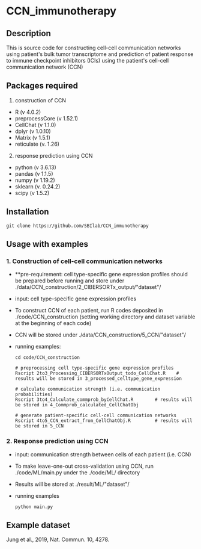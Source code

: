 # CCN_immunotherapy
## Description
This is source code for constructing cell-cell communication networks using patient's bulk tumor transcriptome and prediction of patient response to immune checkpoint inhibitors (ICIs) using the patient's cell-cell communication network (CCN)

## Packages required
1. construction of CCN
- R (v 4.0.2)
- preprocessCore (v 1.52.1)
- CellChat (v 1.1.0)
- dplyr (v 1.0.10)
- Matrix (v 1.5.1)
- reticulate (v. 1.26)

2. response prediction using CCN
- python (v 3.6.13)
- pandas (v 1.1.5)
- numpy (v 1.19.2)
- sklearn (v. 0.24.2)
- scipy (v 1.5.2)

## Installation

    git clone https://github.com/SBIlab/CCN_immunotherapy


## Usage with examples
### 1. Construction of cell-cell communication networks
- **pre-requirement: cell type-specific gene expression profiles should be prepared before running and store under ./data/CCN_construction/2_CIBERSORTx_output/"dataset"/
- input: cell type-specific gene expression profiles
- To construct CCN of each patient, run R codes deposited in ./code/CCN_construction (setting working directory and dataset variable at the beginning of each code)
- CCN will be stored under ./data/CCN_construction/5_CCN/"dataset"/
- running examples: 
  
      cd code/CCN_construction
      
      # preprocessing cell type-specific gene expression profiles
      Rscript 2to3_Processing_CIBERSORTxOutput_todo_CellChat.R    # results will be stored in 3_processed_celltype_gene_expression

      # calculate communication strength (i.e. communication probabilities)
      Rscript 3to4_Calculate_commprob_byCellChat.R        # results will be stored in 4_Commprob_calculated_CellChatObj

      # generate patient-specific cell-cell communication networks
      Rscript 4to5_CCN_extract_from_CellChatObj.R         # results will be stored in 5_CCN

### 2. Response prediction using CCN
- input: communication strength between cells of each patient (i.e. CCN)
- To make leave-one-out cross-validation using CCN, run ./code/ML/main.py under the ./code/ML/ directory
- Results will be stored at ./result/ML/"dataset"/
- running examples

      python main.py

## Example dataset
Jung et al., 2019, Nat. Commun. 10, 4278.
